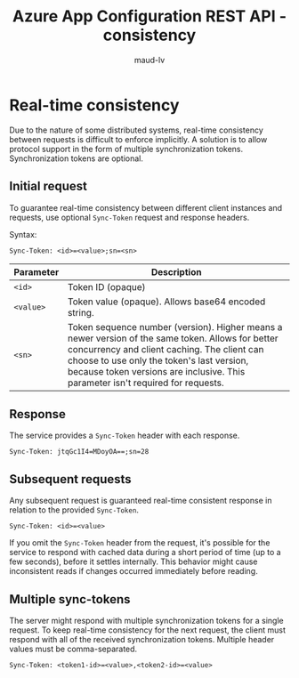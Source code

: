 ﻿---
title: Azure App Configuration REST API - consistency
description: Reference pages for ensuring real-time consistency by using the Azure App Configuration REST API
author: maud-lv
ms.author: malev
ms.service: azure-app-configuration
ms.topic: reference
ms.date: 08/17/2020
---


# Real-time consistency

Due to the nature of some distributed systems, real-time consistency between requests is difficult to enforce implicitly. A solution is to allow protocol support in the form of multiple synchronization tokens. Synchronization tokens are optional.

## Initial request

To guarantee real-time consistency between different client instances and requests, use optional `Sync-Token` request and response headers.

Syntax:

```http
Sync-Token: <id>=<value>;sn=<sn>
```

|Parameter|Description|
|--|--|
| `<id>` | Token ID (opaque) |
| `<value>` | Token value  (opaque). Allows base64 encoded string. |
| `<sn>` | Token sequence number (version). Higher means a newer version of the same token. Allows for better concurrency and client caching. The client can choose to use only the token's last version, because token versions are inclusive. This parameter isn't required for requests. |

## Response

The service provides a `Sync-Token` header with each response.

```http
Sync-Token: jtqGc1I4=MDoyOA==;sn=28
```

## Subsequent requests

Any subsequent request is guaranteed real-time consistent response in relation to the provided `Sync-Token`.

```http
Sync-Token: <id>=<value>
```

If you omit the `Sync-Token` header from the request, it's possible for the service to respond with cached data during a short period of time (up to a few seconds), before it settles internally. This behavior might cause inconsistent reads if changes occurred immediately before reading.

## Multiple sync-tokens

The server might respond with multiple synchronization tokens for a single request. To keep real-time consistency for the next request, the client must respond with all of the received synchronization tokens. Multiple header values must be comma-separated.

```http
Sync-Token: <token1-id>=<value>,<token2-id>=<value>
```
